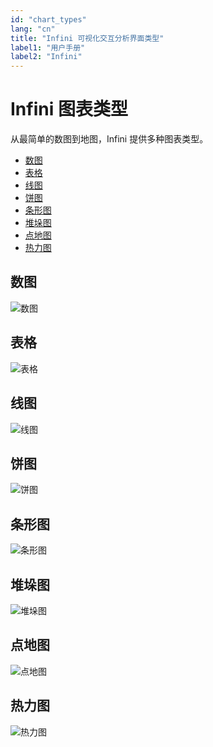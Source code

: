 ```yaml
---
id: "chart_types"
lang: "cn"
title: "Infini 可视化交互分析界面类型"
label1: "用户手册"
label2: "Infini"
---
```


# Infini 图表类型

从最简单的数图到地图，Infini 提供多种图表类型。

<!-- TOC -->

- [数图](#数图)
- [表格](#表格)
- [线图](#线图)
- [饼图](#饼图)
- [条形图](#条形图)
- [堆垛图](#堆垛图)
- [点地图](#点地图)
- [热力图](#热力图)

<!-- /TOC -->

## 数图
![数图](../assets/number.png)

## 表格
![表格](../assets/table.png)

## 线图
![线图](../assets/line.png)

## 饼图
![饼图](../assets/pie.png)

## 条形图
![条形图](../assets/bar.png)

## 堆垛图
![堆垛图](../assets/stackedbar.png)

## 点地图
![点地图](../assets/pointmap.png)

## 热力图
![热力图](../assets/heatmap.png)
